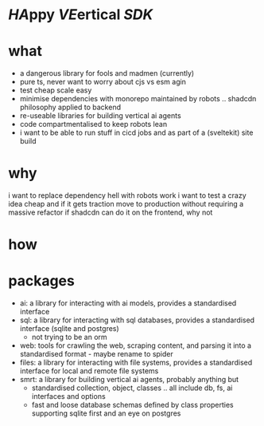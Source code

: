 # *HA*ppy *VE*ertical _SDK_

# what

- a dangerous library for fools and madmen (currently)
- pure ts, never want to worry about cjs vs esm agin
- test cheap scale easy
- minimise dependencies with monorepo maintained by robots .. shadcdn philosophy applied to backend
- re-useable libraries for building vertical ai agents
- code compartmentalised to keep robots lean
- i want to be able to run stuff in cicd jobs and as part of a (sveltekit) site build

# why

i want to replace dependency hell with robots work
i want to test a crazy idea cheap and if it gets traction move to production without requiring a massive refactor
if shadcdn can do it on the frontend, why not

# how

# packages

- ai: a library for interacting with ai models, provides a standardised interface
- sql: a library for interacting with sql databases, provides a standardised interface (sqlite and postgres)
  - not trying to be an orm
- web: tools for crawling the web, scraping content, and parsing it into a standardised format - maybe rename to spider
- files: a library for interacting with file systems, provides a standardised interface for local and remote file systems
- smrt: a library for building vertical ai agents, probably anything but
  - standardised collection, object, classes .. all include db, fs, ai interfaces and options
  - fast and loose database schemas defined by class properties supporting sqlite first and an eye on postgres
